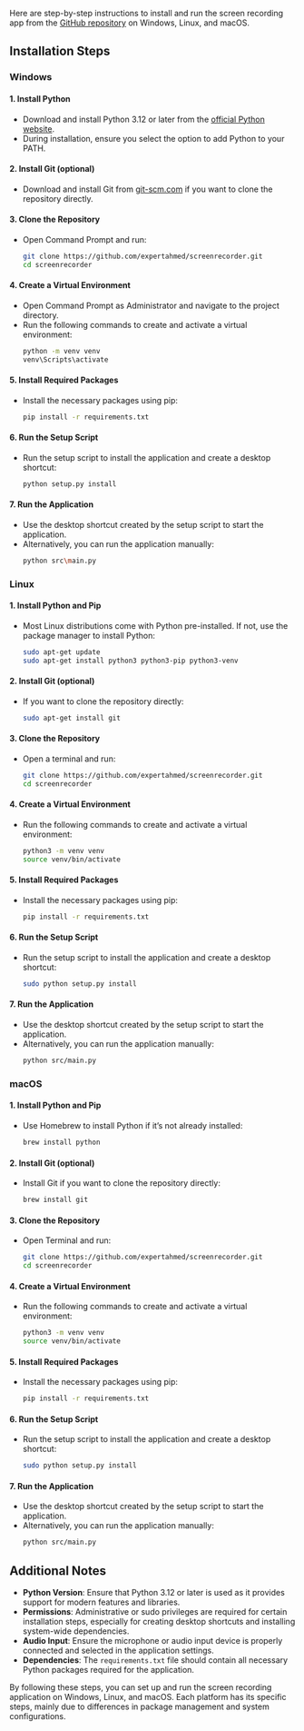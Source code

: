 Here are step-by-step instructions to install and run the screen recording app from the [GitHub repository](https://github.com/expertahmed/screenrecorder) on Windows, Linux, and macOS.

## Installation Steps

### Windows

#### 1. **Install Python**
   - Download and install Python 3.12 or later from the [official Python website](https://www.python.org/downloads/).
   - During installation, ensure you select the option to add Python to your PATH.

#### 2. **Install Git (optional)**
   - Download and install Git from [git-scm.com](https://git-scm.com/download/win) if you want to clone the repository directly.

#### 3. **Clone the Repository**
   - Open Command Prompt and run:
     ```bash
     git clone https://github.com/expertahmed/screenrecorder.git
     cd screenrecorder
     ```

#### 4. **Create a Virtual Environment**
   - Open Command Prompt as Administrator and navigate to the project directory.
   - Run the following commands to create and activate a virtual environment:
     ```bash
     python -m venv venv
     venv\Scripts\activate
     ```

#### 5. **Install Required Packages**
   - Install the necessary packages using pip:
     ```bash
     pip install -r requirements.txt
     ```

#### 6. **Run the Setup Script**
   - Run the setup script to install the application and create a desktop shortcut:
     ```bash
     python setup.py install
     ```

#### 7. **Run the Application**
   - Use the desktop shortcut created by the setup script to start the application.
   - Alternatively, you can run the application manually:
     ```bash
     python src\main.py
     ```

### Linux

#### 1. **Install Python and Pip**
   - Most Linux distributions come with Python pre-installed. If not, use the package manager to install Python:
     ```bash
     sudo apt-get update
     sudo apt-get install python3 python3-pip python3-venv
     ```

#### 2. **Install Git (optional)**
   - If you want to clone the repository directly:
     ```bash
     sudo apt-get install git
     ```

#### 3. **Clone the Repository**
   - Open a terminal and run:
     ```bash
     git clone https://github.com/expertahmed/screenrecorder.git
     cd screenrecorder
     ```

#### 4. **Create a Virtual Environment**
   - Run the following commands to create and activate a virtual environment:
     ```bash
     python3 -m venv venv
     source venv/bin/activate
     ```

#### 5. **Install Required Packages**
   - Install the necessary packages using pip:
     ```bash
     pip install -r requirements.txt
     ```

#### 6. **Run the Setup Script**
   - Run the setup script to install the application and create a desktop shortcut:
     ```bash
     sudo python setup.py install
     ```

#### 7. **Run the Application**
   - Use the desktop shortcut created by the setup script to start the application.
   - Alternatively, you can run the application manually:
     ```bash
     python src/main.py
     ```

### macOS

#### 1. **Install Python and Pip**
   - Use Homebrew to install Python if it’s not already installed:
     ```bash
     brew install python
     ```

#### 2. **Install Git (optional)**
   - Install Git if you want to clone the repository directly:
     ```bash
     brew install git
     ```

#### 3. **Clone the Repository**
   - Open Terminal and run:
     ```bash
     git clone https://github.com/expertahmed/screenrecorder.git
     cd screenrecorder
     ```

#### 4. **Create a Virtual Environment**
   - Run the following commands to create and activate a virtual environment:
     ```bash
     python3 -m venv venv
     source venv/bin/activate
     ```

#### 5. **Install Required Packages**
   - Install the necessary packages using pip:
     ```bash
     pip install -r requirements.txt
     ```

#### 6. **Run the Setup Script**
   - Run the setup script to install the application and create a desktop shortcut:
     ```bash
     sudo python setup.py install
     ```

#### 7. **Run the Application**
   - Use the desktop shortcut created by the setup script to start the application.
   - Alternatively, you can run the application manually:
     ```bash
     python src/main.py
     ```

## Additional Notes

- **Python Version**: Ensure that Python 3.12 or later is used as it provides support for modern features and libraries.
- **Permissions**: Administrative or sudo privileges are required for certain installation steps, especially for creating desktop shortcuts and installing system-wide dependencies.
- **Audio Input**: Ensure the microphone or audio input device is properly connected and selected in the application settings.
- **Dependencies**: The `requirements.txt` file should contain all necessary Python packages required for the application.

By following these steps, you can set up and run the screen recording application on Windows, Linux, and macOS. Each platform has its specific steps, mainly due to differences in package management and system configurations.
